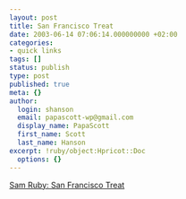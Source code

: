```yaml
---
layout: post
title: San Francisco Treat
date: 2003-06-14 07:06:14.000000000 +02:00
categories:
- quick links
tags: []
status: publish
type: post
published: true
meta: {}
author:
  login: shanson
  email: papascott-wp@gmail.com
  display_name: PapaScott
  first_name: Scott
  last_name: Hanson
excerpt: !ruby/object:Hpricot::Doc
  options: {}
---
```

<p><a title="I slept well that night" href="http://www.intertwingly.net/blog/1461.html">Sam Ruby: San Francisco Treat</a></p>
